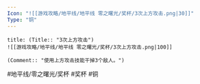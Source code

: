 ```yaml
---
Icon: "![[游戏攻略/地平线/地平线 零之曙光/奖杯/3次上方攻击.png|30]]"
Type: "铜"
---
```

```ad-common-bronze-trophy
title: (Title:: "3次上方攻击")
![[游戏攻略/地平线/地平线 零之曙光/奖杯/3次上方攻击.png|100]]

(Comment:: "使用上方攻击技能干掉3个敌人。")
```

#地平线/零之曙光/奖杯 #奖杯 #铜
